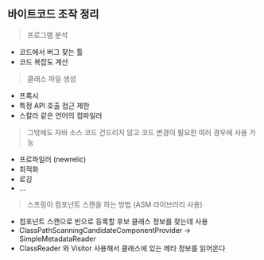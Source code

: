 ## 바이트코드 조작 정리

> 프로그램 분석

- 코드에서 버그 찾는 툴
- 코드 복잡도 계산

> 클래스 파일 생성

- 프록시
- 특정 API 호출 접근 제한
- 스칼라 같은 언어의 컴파일러

> 그밖에도 자바 소스 코드 건드리지 않고 코드 변경이 필요한 여러 경우에 사용 가능
- 프로파일러 (newrelic)
- 최적화
- 로깅
- ...

> 스프링이 컴포넌트 스캔을 하는 방법 (ASM 라이브러리 사용)

- 컴포넌트 스캔으로 빈으로 등록할 후보 클래스 정보를 찾는데 사용
- ClassPathScanningCandidateComponentProvider -> SimpleMetadataReader
- ClassReader 와 Visitor 사용해서 클래스에 있는 메타 정보를 읽어온다
